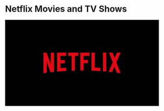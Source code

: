 # Netflix Movies and TV Shows 
![Netflix Logo](https://raw.githubusercontent.com/sourav2208/Netflix_sql_project/refs/heads/main/05cItXL96l4LE9n02WfDR0h-5.webp)
